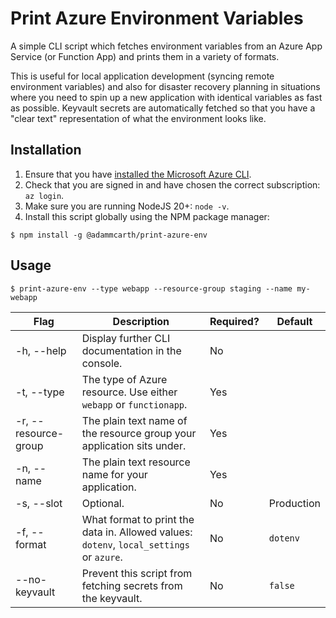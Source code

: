 # Print Azure Environment Variables

A simple CLI script which fetches environment variables from an Azure App Service (or Function App) and prints them in a variety of formats.

This is useful for local application development (syncing remote environment variables) and also for disaster recovery planning in situations where you need to spin up a new application with identical variables as fast as possible. Keyvault secrets are automatically fetched so that you have a "clear text" representation of what the environment looks like.

## Installation

1. Ensure that you have [installed the Microsoft Azure CLI](https://learn.microsoft.com/en-us/cli/azure/install-azure-cli).
2. Check that you are signed in and have chosen the correct subscription: `az login`.
3. Make sure you are running NodeJS 20+: `node -v`.
4. Install this script globally using the NPM package manager:

```shell
$ npm install -g @adammcarth/print-azure-env
```

## Usage

```shell
$ print-azure-env --type webapp --resource-group staging --name my-webapp
```

| Flag                 | Description                                                                              | Required? | Default    |
|----------------------|------------------------------------------------------------------------------------------|-----------|------------|
| -h, --help           | Display further CLI documentation in the console.                                        | No        |            |
| -t, --type           | The type of Azure resource. Use either `webapp` or `functionapp`.                        | Yes       |            |
| -r, --resource-group | The plain text name of the resource group your application sits under.                   | Yes       |            |
| -n, --name           | The plain text resource name for your application.                                       | Yes       |            |
| -s, --slot           | Optional.                                                                                | No        | Production |
| -f, --format         | What format to print the data in. Allowed values: `dotenv`, `local_settings` or `azure`. | No        | `dotenv`   |
| --no-keyvault        | Prevent this script from fetching secrets from the keyvault.                             | No        | `false`    |
